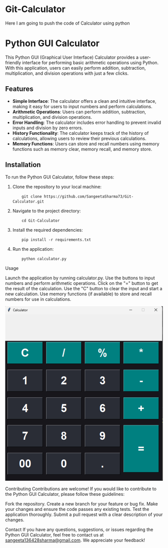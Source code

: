 # Git-Calculator
Here I am going to push the code of Calculator using python
# Python GUI Calculator

This Python GUI (Graphical User Interface) Calculator provides a user-friendly interface for performing basic arithmetic operations using Python. With this application, users can easily perform addition, subtraction, multiplication, and division operations with just a few clicks.

## Features

- **Simple Interface**: The calculator offers a clean and intuitive interface, making it easy for users to input numbers and perform calculations.
- **Arithmetic Operations**: Users can perform addition, subtraction, multiplication, and division operations.
- **Error Handling**: The calculator includes error handling to prevent invalid inputs and division by zero errors.
- **History Functionality**: The calculator keeps track of the history of calculations, allowing users to review their previous calculations.
- **Memory Functions**: Users can store and recall numbers using memory functions such as memory clear, memory recall, and memory store.

## Installation

To run the Python GUI Calculator, follow these steps:

1. Clone the repository to your local machine:

    ```
        git clone https://github.com/SangeetaSharma73/Git-Calculator.git
    ```
2. Navigate to the project directory:
    ```
        cd Git-Calculator
    ```
3. Install the required dependencies:
    ```
        pip install -r requirements.txt
    ```
4. Run the application:
    ```
        python calculator.py
    ```

Usage

Launch the application by running calculator.py.
Use the buttons to input numbers and perform arithmetic operations.
Click on the "=" button to get the result of the calculation.
Use the "C" button to clear the input and start a new calculation.
Use memory functions (if available) to store and recall numbers for use in calculations.

![Output](Output.png)

Contributing
Contributions are welcome! If you would like to contribute to the Python GUI Calculator, please follow these guidelines:

Fork the repository.
Create a new branch for your feature or bug fix.
Make your changes and ensure the code passes any existing tests.
Test the application thoroughly.
Submit a pull request with a clear description of your changes.

Contact
If you have any questions, suggestions, or issues regarding the Python GUI Calculator, feel free to contact us at sangeeta136428sharma@gmail.com. We appreciate your feedback!

   